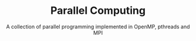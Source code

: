 <h1 align="center">
  Parallel Computing
</h1>

<div align="center">
  A collection of parallel programming implemented in OpenMP, pthreads and MPI
</div>